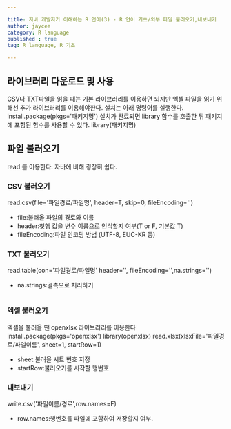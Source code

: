 ```yaml
---

title: 자바 개발자가 이해하는 R 언어(3) - R 언어 기초/외부 파일 불러오기,내보내기
author: jaycee
category: R language
published : true
tag: R language, R 기초

---
```


## 라이브러리 다운로드 및 사용
CSV나 TXT파일을 읽을 때는 기본 라이브러리를 이용하면 되지만 엑셀 파일을 읽기 위해선 추가 라이브러리를 이용해야한다.
설치는 아래 명령어를 실행한다.
install.package(pkgs='패키지명')
설치가 완료되면 library 함수를 호출한 뒤 패키지에 포함된 함수를 사용할 수 있다.
library(패키지명)

## 파일 불러오기
read 를 이용한다. 자바에 비해 굉장히 쉽다.
### CSV 불러오기
read.csv(file='파일경로/파일명', header=T, skip=0, fileEncoding='')
- file:불러올 파일의 경로와 이름
- header:첫행 값을 변수 이름으로 인식할지 여부(T or F, 기본값 T)
- fileEncoding:파일 인코딩 방법 (UTF-8, EUC-KR 등)

### TXT 불러오기
read.table(con='파일경로/파일명' header='', fileEncoding='',na.strings='')
- na.strings:결측으로 처리하기
```R

```

### 엑셀 불러오기
엑셀을 불러올 땐 openxlsx 라이브러리를 이용한다
install.package(pkgs='openxlsx')
library(openxlsx)
read.xlsx(xlsxFile='파일경로/파일이름', sheet=1, startRow=1)
- sheet:불러올 시트 번호 지정
- startRow:불러오기를 시작할 행번호

### 내보내기
write.csv('파일이름/경로',row.names=F)
- row.names:행번호를 파일에 포함하여 저장할지 여부.

